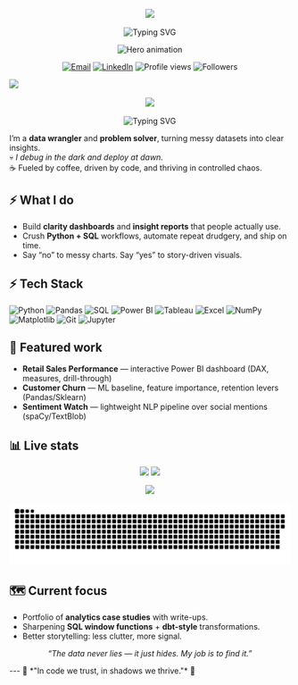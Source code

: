 <!-- 3D CAPSULE HEADER -->
<p align="center">
  <img src="https://capsule-render.vercel.app/api?type=venom&height=220&color=0:0ea5e9,100:8b5cf6&text=Hemanth%20Kori&section=header&fontColor=ffffff&fontSize=60&animation=fadeIn&stroke=ffffff&strokeWidth=1" />
</p>

<!-- TYPING INTRO -->
<p align="center">
  <img src="https://readme-typing-svg.demolab.com?font=Fira+Code&weight=600&pause=1200&center=true&vCenter=true&width=900&lines=Data+Analyst+%F0%9F%93%8A;Turning+messy+data+%E2%9A%A0%EF%B8%8F+into+clean+decisions+%E2%9C%85;Python+%7C+SQL+%7C+Power+BI+%7C+Tableau;Dublin%2C+Ireland+%7C+Open+to+Remote%2FHybrid" alt="Typing SVG" />
</p>

<!-- HERO -->
<p align="center">
  <!-- drop your own GIF at /assets/hero.gif -->
  <img src="./assets/hero.gif" alt="Hero animation" width="820" />
</p>

<!-- QUICK CONNECT -->
<p align="center">
  <a href="mailto:hemanthkori333@gmail.com"><img alt="Email" src="https://img.shields.io/badge/Email-hemanthkori333%40gmail.com-red?logo=gmail"></a>
  <a href="https://www.linkedin.com/in/hemanth-kori/"><img alt="LinkedIn" src="https://img.shields.io/badge/LinkedIn-Hemanth%20Kori-0A66C2?logo=linkedin"></a>
  <img alt="Profile views" src="https://komarev.com/ghpvc/?username=hemanthkori&style=flat&color=0ea5e9">
  <img alt="Followers" src="https://img.shields.io/github/followers/hemanthkori?label=Follow&style=flat">
</p>

<!-- WAVY DIVIDER -->
<img src="https://capsule-render.vercel.app/api?type=wave&height=120&color=0:0ea5e9,100:8b5cf6&section=footer" />

 <!-- GOTH HEADER -->
<p align="center">
  <img src="https://capsule-render.vercel.app/api?type=waving&color=000000&height=220&section=header&text=Hemanth%20Kori&fontColor=39FF14&fontSize=64&fontAlignY=35&animation=fadeIn&desc=Code%20in%20the%20Shadows&descAlign=50&descAlignY=60" />
</p>

<!-- TYPING INTRO -->
<p align="center">
  <img src="https://readme-typing-svg.demolab.com?font=Fira+Code&weight=700&pause=1200&center=true&vCenter=true&width=900&duration=2500&lines=Data+Analyst+%7C+SQL+%7C+Python+%7C+Power+BI;Dark+theme%2C+bright+ideas;Always+shipping+something+new" alt="Typing SVG" />
</p>

<!-- MINI BIO -->

I’m a **data wrangler** and **problem solver**, turning messy datasets into clear insights.  
💀 *I debug in the dark and deploy at dawn.*  
☕ Fueled by coffee, driven by code, and thriving in controlled chaos.

## ⚡ What I do
- Build **clarity dashboards** and **insight reports** that people actually use.
- Crush **Python + SQL** workflows, automate repeat drudgery, and ship on time.
- Say “no” to messy charts. Say “yes” to story-driven visuals.

## ⚡ Tech Stack  
![Python](https://img.shields.io/badge/Python-000000?style=for-the-badge&logo=python&logoColor=39FF14)
![Pandas](https://img.shields.io/badge/Pandas-000000?style=for-the-badge&logo=pandas&logoColor=39FF14)
![SQL](https://img.shields.io/badge/SQL-000000?style=for-the-badge&logo=mysql&logoColor=39FF14)
![Power BI](https://img.shields.io/badge/Power%20BI-000000?style=for-the-badge&logo=powerbi&logoColor=39FF14)
![Tableau](https://img.shields.io/badge/Tableau-000000?style=for-the-badge&logo=tableau&logoColor=39FF14)
![Excel](https://img.shields.io/badge/Excel-000000?style=for-the-badge&logo=microsoftexcel&logoColor=39FF14)
![NumPy](https://img.shields.io/badge/NumPy-000000?style=for-the-badge&logo=numpy&logoColor=39FF14)
![Matplotlib](https://img.shields.io/badge/Matplotlib-000000?style=for-the-badge&logo=plotly&logoColor=39FF14)
![Git](https://img.shields.io/badge/Git-000000?style=for-the-badge&logo=git&logoColor=39FF14)
![Jupyter](https://img.shields.io/badge/Jupyter-000000?style=for-the-badge&logo=jupyter&logoColor=39FF14)


## 🚀 Featured work
- **Retail Sales Performance** — interactive Power BI dashboard (DAX, measures, drill-through)
- **Customer Churn** — ML baseline, feature importance, retention levers (Pandas/Sklearn)
- **Sentiment Watch** — lightweight NLP pipeline over social mentions (spaCy/TextBlob)



## 📊 Live stats 
<p align="center">
  <img height="165" src="https://github-readme-stats.vercel.app/api?username=hemanthkori&show_icons=true&theme=tokyonight&rank_icon=github" />
  <img height="165" src="https://github-readme-streak-stats.herokuapp.com?user=hemanthkori&theme=tokyonight" />
</p>

<p align="center">
  <img height="190" src="https://github-readme-activity-graph.vercel.app/graph?username=hemanthkori&theme=tokyo-night&hide_border=true" />
</p>


<!-- Commit Snake -->
![snake gif](https://github.com/hemanthkori/hemanthkori/blob/output/github-contribution-grid-snake-dark.svg)



## 🗺️ Current focus
- Portfolio of **analytics case studies** with write-ups.
- Sharpening **SQL window functions** + **dbt-style** transformations.
- Better storytelling: less clutter, more signal.

<!-- FOOTER QUOTE -->
<p align="center">
  <em>“The data never lies — it just hides. My job is to find it.”</em>
</p>
<!-- Footer -->
---
🖤 *"In code we trust, in shadows we thrive."* 🖤


